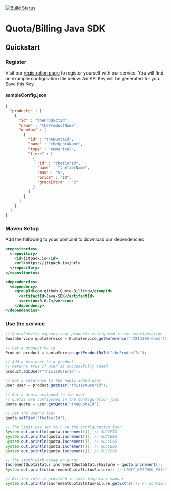 [![Build Status](https://travis-ci.org/Quota-Billing/Java-SDK.svg?branch=master)](https://travis-ci.org/Quota-Billing/Java-SDK)

# Quota/Billing Java SDK

## Quickstart

### Register
Visit our [registration page](http://quota.csse.rose-hulman.edu:8084) to register yourself with our service. You will find an example configuration file below. An API Key will be generated for you. Save this Key.

#### sampleConfig.json
```json
{
  "products" : [
    {
      "id" : "theProductId",
      "name" : "theProductName",
      "quotas" : [
        {
          "id" : "theQuotaId",
          "name" : "theQuotaName",
          "type" : "numerical",
          "tiers" : [
            {
              "id" : "theTierId",
              "name" : "theTierName",
              "max" : "5",
              "price" : "10",
              "graceExtra" : "2"
            }
          ]
        }
      ]
    }
  ]
}
```

### Maven Setup
Add the following to your pom.xml to download our dependencies

```xml
<repositories>
  <repository>
    <id>jitpack.io</id>
    <url>https://jitpack.io</url>
  </repository>
</repositories>

<dependencies>
  <dependency>
    <groupId>com.github.Quota-Billing</groupId>
      <artifactId>Java-SDK</artifactId>
      <version>0.0.7</version>
    </dependency>
</dependencies>
```

### Use the service

```java
// QuotaService exposes your products configured in the configuration json you have uploaded
QuotaService quotaService = QuotaService.getReference("4721d305-ebe1-465b-9828-ea5b7533eabf");

// Get a product by id
Product product = quotaService.getProductById("theProductId");

// Add a new user to a product
// Returns true if user is successfully added
product.addUser("thisIsAUserId");

// Get a reference to the newly added user
User user = product.getUser("thisIsAUserId");

// Get a quota assigned to the user
// Quotas are configured in the configuration json
Quota quota = user.getQuota("theQuotaId");

// Set the user's tier
quota.setTier("theTierId");

// The limit was set to 5 in the configuration json
System.out.println(quota.increment()); // SUCCESS
System.out.println(quota.increment()); // SUCCESS
System.out.println(quota.increment()); // SUCCESS
System.out.println(quota.increment()); // SUCCESS
System.out.println(quota.increment()); // SUCCESS

// The sixth with cause an error
IncrementQuotaStatus incrementQuotaStatusFailure = quota.increment();
System.out.println(incrementQuotaStatusFailure); // LIMIT_REACHED_FAILURE

// Billing info is provided in this temporary manner
System.out.println(incrementQuotaStatusFailure.getExtra()); // Contains billing info
```
